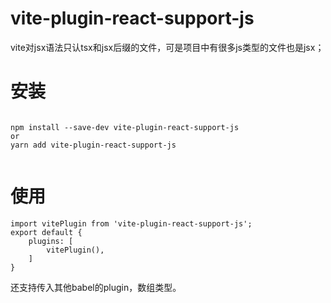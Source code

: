 # vite-plugin-react-support-js
vite对jsx语法只认tsx和jsx后缀的文件，可是项目中有很多js类型的文件也是jsx；

# 安装
```

npm install --save-dev vite-plugin-react-support-js
or
yarn add vite-plugin-react-support-js


```
# 使用
```
import vitePlugin from 'vite-plugin-react-support-js';
export default {
    plugins: [
        vitePlugin(),
    ]
}

```

还支持传入其他babel的plugin，数组类型。